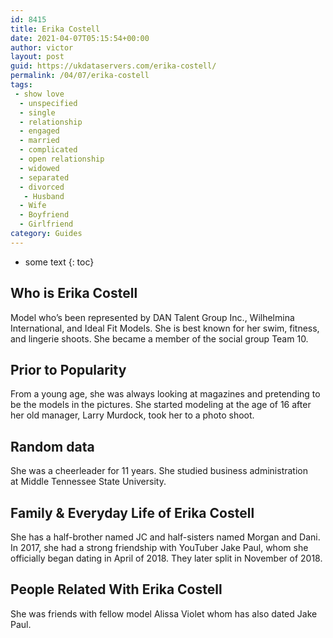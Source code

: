 ```yaml
---
id: 8415
title: Erika Costell
date: 2021-04-07T05:15:54+00:00
author: victor
layout: post
guid: https://ukdataservers.com/erika-costell/
permalink: /04/07/erika-costell
tags:
 - show love
  - unspecified
  - single
  - relationship
  - engaged
  - married
  - complicated
  - open relationship
  - widowed
  - separated
  - divorced
   - Husband
  - Wife
  - Boyfriend
  - Girlfriend
category: Guides
---
```


* some text
{: toc}


## Who is Erika Costell



Model who&#8217;s been represented by DAN Talent Group Inc., Wilhelmina International, and Ideal Fit Models. She is best known for her swim, fitness, and lingerie shoots. She became a member of the social group Team 10. 

                
                
                
## Prior to Popularity



From a young age, she was always looking at magazines and pretending to be the models in the pictures. She started modeling at the age of 16 after her old manager, Larry Murdock, took her to a photo shoot. 

                
                
                
## Random data



She was a cheerleader for 11 years. She studied business administration at Middle Tennessee State University. 

                
                
                
## Family & Everyday Life of Erika Costell



She has a half-brother named JC and half-sisters named Morgan and Dani. In 2017, she had a strong friendship with YouTuber Jake Paul, whom she officially began dating in April of 2018. They later split in November of 2018.

                
                
                
## People Related With Erika Costell



She was friends with fellow model Alissa Violet whom has also dated Jake Paul.

                
              
            
          
          
          